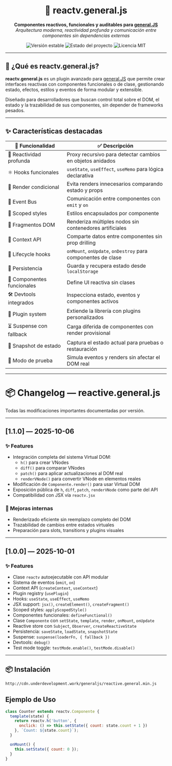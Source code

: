 <h1 align="center">🧬 reactv.general.js</h1>

<p align="center">
  <strong>Componentes reactivos, funcionales y auditables para <a href="https://github.com/arturo21/generaljs">general.JS</a></strong><br>
  <em>Arquitectura moderna, reactividad profunda y comunicación entre componentes sin dependencias externas</em>
</p>

<p align="center">
  <img src="https://img.shields.io/badge/version-1.1.0-blue.svg" alt="Versión estable">
  <img src="https://img.shields.io/badge/status-activo-brightgreen.svg" alt="Estado del proyecto">
  <img src="https://img.shields.io/badge/license-MIT-yellow.svg" alt="Licencia MIT">
</p>

---

## 🚀 ¿Qué es reactv.general.js?

**reactv.general.js** es un plugin avanzado para [general.JS](https://github.com/arturo21/generaljs) que permite crear interfaces reactivas con componentes funcionales o de clase, gestionando estado, efectos, estilos y eventos de forma modular y extensible.

Diseñado para desarrolladores que buscan control total sobre el DOM, el estado y la trazabilidad de sus componentes, sin depender de frameworks pesados.

---

## ✨ Características destacadas

| 🔧 Funcionalidad         | ✅ Descripción |
|--------------------------|----------------|
| 🔁 Reactividad profunda  | Proxy recursivo para detectar cambios en objetos anidados |
| ⚛️ Hooks funcionales     | `useState`, `useEffect`, `useMemo` para lógica declarativa |
| 🎯 Render condicional    | Evita renders innecesarios comparando estado y props |
| 📡 Event Bus             | Comunicación entre componentes con `emit` y `on` |
| 🎨 Scoped styles         | Estilos encapsulados por componente |
| 🧩 Fragmentos DOM        | Renderiza múltiples nodos sin contenedores artificiales |
| 🧠 Context API           | Comparte datos entre componentes sin prop drilling |
| 🧪 Lifecycle hooks       | `onMount`, `onUpdate`, `onDestroy` para componentes de clase |
| 💾 Persistencia          | Guarda y recupera estado desde `localStorage` |
| 🧱 Componentes funcionales | Define UI reactiva sin clases |
| 🛠️ Devtools integrados   | Inspecciona estado, eventos y componentes activos |
| 🧬 Plugin system         | Extiende la librería con plugins personalizados |
| ⏳ Suspense con fallback | Carga diferida de componentes con render provisional |
| 🧪 Snapshot de estado    | Captura el estado actual para pruebas o restauración |
| 🧪 Modo de prueba        | Simula eventos y renders sin afectar el DOM real |

---
# 📦 Changelog — reactive.general.js

Todas las modificaciones importantes documentadas por versión.

---

## [1.1.0] — 2025-10-06

### ✨ Features

- Integración completa del sistema Virtual DOM:
  - `h()` para crear VNodes
  - `diff()` para comparar VNodes
  - `patch()` para aplicar actualizaciones al DOM real
  - `renderVNode()` para convertir VNode en elementos reales
- Modificación de `Componente.render()` para usar Virtual DOM
- Exposición pública de `h`, `diff`, `patch`, `renderVNode` como parte del API
- Compatibilidad con JSX vía `reactv.jsx`

### 🧠 Mejoras internas

- Renderizado eficiente sin reemplazo completo del DOM
- Trazabilidad de cambios entre estados virtuales
- Preparación para slots, transitions y plugins visuales

---

## [1.0.0] — 2025-10-01

### ✨ Features

- Clase `reactv` autoejecutable con API modular
- Sistema de eventos (`emit`, `on`)
- Context API (`createContext`, `useContext`)
- Plugin registry (`usePlugin`)
- Hooks: `useState`, `useEffect`, `useMemo`
- JSX support: `jsx()`, `createElement()`, `createFragment()`
- Scoped styles: `applyScopedStyle()`
- Componentes funcionales: `defineFunctional()`
- Clase `Componente` con `setState`, `template`, `render`, `onMount`, `onUpdate`
- Reactive store con `Subject`, `Observer`, `createReactiveState`
- Persistencia: `saveState`, `loadState`, `snapshotState`
- Suspense: `suspense(loaderFn, { fallback })`
- Devtools: `debug()`
- Test mode toggle: `testMode.enable()`, `testMode.disable()`

---
## 📦 Instalación

```bash
http://cdn.underdevelopment.work/generaljs/reactive.general.min.js
```

## Ejemplo de Uso
```js
class Counter extends reactv.Componente {
  template(state) {
    return reactv.h('button', {
      onclick: () => this.setState({ count: state.count + 1 })
    }, `Count: ${state.count}`);
  }

  onMount() {
    this.setState({ count: 0 });
  }
}
```